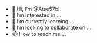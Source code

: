 - 👋 Hi, I’m @Atse57bi
- 👀 I’m interested in ...
- 🌱 I’m currently learning ...
- 💞️ I’m looking to collaborate on ...
- 📫 How to reach me ...

<!---
Atse57bi/Atse57bi is a ✨ special ✨ repository because its `README.md` (this file) appears on your GitHub profile.
You can click the Preview link to take a look at your changes.
--->
